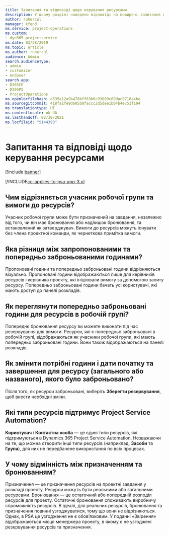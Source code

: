 ```yaml
---
title: Запитання та відповіді щодо керування ресурсами
description: У цьому розділі наведено відповіді на поширені запитання про керування ресурсами.
author: ruhercul
manager: kfend
ms.service: project-operations
ms.custom:
- dyn365-projectservice
ms.date: 03/28/2019
ms.topic: article
ms.author: ruhercul
audience: Admin
search.audienceType:
- admin
- customizer
- enduser
search.app:
- D365CE
- D365PS
- ProjectOperations
ms.openlocfilehash: d335a12a9b478bff63b6c93809c89dac9718a4be
ms.sourcegitcommit: 418fa1fe9d605b8faccc2d5dee1b04b4e753f194
ms.translationtype: HT
ms.contentlocale: uk-UA
ms.lasthandoff: 02/10/2021
ms.locfileid: "5144393"
---
```

# <a name="resource-management-faq"></a>Запитання та відповіді щодо керування ресурсами

[!include [banner](../includes/psa-now-project-operations.md)]

[!INCLUDE[cc-applies-to-psa-app-3.x](../includes/cc-applies-to-psa-app-3x.md)]

## <a name="what-is-the-difference-between-a-team-member-and-a-resource-requirement"></a>Чим відрізняється учасник робочої групи та вимоги до ресурсів?

Учасник робочої групи може бути призначений на завдання, незалежно від того, чи він має бронювання або надлишок бронювання, та встановлений як затверджувач. Вимоги до ресурсів можуть існувати без члена проектної команди, як чернеткова примітка вимоги. 

## <a name="what-is-the-difference-between-proposed-and-soft-booked-hours"></a>Яка різниця між запропонованими та попередньо заброньованими годинами?

Пропоновані години та попередньо заброньовані години відрізняються візуально. Пропоновані години відображаються лише для керівників ресурсів і керівника проекту, які ініціювали вимогу за допомогою запиту ресурсу. Попередньо заброньовані години бачать усі користувачі, які мають доступ до панелі розкладів.

## <a name="how-can-i-see-the-soft-booked-hours-for-resources-on-a-team"></a>Як переглянути попередньо заброньовані години для ресурсів в робочій групі?

Попереднє бронювання ресурсу ви можете виконати під час резервування для вимоги. Ресурси, які є попередньо заброньовані в робочій групі, відображаються як учасники робочої групи, які мають попередньо заброньовані години. Вони також відображаються на панелі розкладів.

## <a name="how-do-i-change-the-required-hours-and-the-start-and-end-dates-for-a-resource-generic-or-named-that-i-booked"></a>Як змінити потрібні години і дати початку та завершення для ресурсу (загального або названого), якого було заброньовано?

Після того, як ресурси заброньовані, виберіть **Зберегти резервування**, щоб внести необхідні зміни.

## <a name="what-resources-types-does-project-service-automation-support"></a>Які типи ресурсів підтримує Project Service Automation?

**Користувач** і **Контактна особа** — це єдині типи ресурсів, які підтримуються в Dynamics 365 Project Service Automation. Незважаючи на те, що можна створити інші типи ресурсів (наприклад, **Засоби** та **Група**), для них не передбачене використання по всіх процесах.

## <a name="what-is-the-difference-between-an-assignment-and-a-booking"></a>У чому відмінність між призначенням та бронюванням?

Призначення — це призначення ресурсів на проектні завдання у розкладі проекту. Ресурси можуть бути реальними або загальними ресурсами. Бронювання — це остаточний або попередній розподіл ресурсів для проекту. Остаточні бронювання споживають виробничу спроможність ресурсів. В ідеалі, для реальних ресурсів, бронювання та призначення повинні узгоджуватися, тому що вони не відрізняються. Однак, в PSA це узгодження не є обов’язковим. У поданні «Звірення» відображаються місця менеджера проекту, в якому є не узгоджені резервування ресурсів та призначення.
